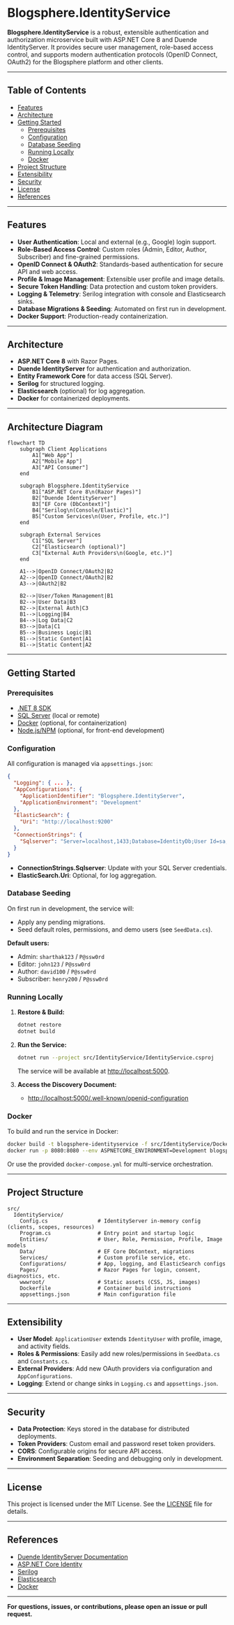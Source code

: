 # Blogsphere.IdentityService

**Blogsphere.IdentityService** is a robust, extensible authentication and authorization microservice built with ASP.NET Core 8 and Duende IdentityServer. It provides secure user management, role-based access control, and supports modern authentication protocols (OpenID Connect, OAuth2) for the Blogsphere platform and other clients.

---

## Table of Contents

-   [Features](#features)
-   [Architecture](#architecture)
-   [Getting Started](#getting-started)
    -   [Prerequisites](#prerequisites)
    -   [Configuration](#configuration)
    -   [Database Seeding](#database-seeding)
    -   [Running Locally](#running-locally)
    -   [Docker](#docker)
-   [Project Structure](#project-structure)
-   [Extensibility](#extensibility)
-   [Security](#security)
-   [License](#license)
-   [References](#references)

---

## Features

-   **User Authentication**: Local and external (e.g., Google) login support.
-   **Role-Based Access Control**: Custom roles (Admin, Editor, Author, Subscriber) and fine-grained permissions.
-   **OpenID Connect & OAuth2**: Standards-based authentication for secure API and web access.
-   **Profile & Image Management**: Extensible user profile and image details.
-   **Secure Token Handling**: Data protection and custom token providers.
-   **Logging & Telemetry**: Serilog integration with console and Elasticsearch sinks.
-   **Database Migrations & Seeding**: Automated on first run in development.
-   **Docker Support**: Production-ready containerization.

---

## Architecture

-   **ASP.NET Core 8** with Razor Pages.
-   **Duende IdentityServer** for authentication and authorization.
-   **Entity Framework Core** for data access (SQL Server).
-   **Serilog** for structured logging.
-   **Elasticsearch** (optional) for log aggregation.
-   **Docker** for containerized deployments.

---

## Architecture Diagram

```mermaid
flowchart TD
    subgraph Client Applications
        A1["Web App"]
        A2["Mobile App"]
        A3["API Consumer"]
    end

    subgraph Blogsphere.IdentityService
        B1["ASP.NET Core 8\n(Razor Pages)"]
        B2["Duende IdentityServer"]
        B3["EF Core (DbContext)"]
        B4["Serilog\n(Console/Elastic)"]
        B5["Custom Services\n(User, Profile, etc.)"]
    end

    subgraph External Services
        C1["SQL Server"]
        C2["Elasticsearch (optional)"]
        C3["External Auth Providers\n(Google, etc.)"]
    end

    A1-->|OpenID Connect/OAuth2|B2
    A2-->|OpenID Connect/OAuth2|B2
    A3-->|OAuth2|B2

    B2-->|User/Token Management|B1
    B2-->|User Data|B3
    B2-->|External Auth|C3
    B1-->|Logging|B4
    B4-->|Log Data|C2
    B3-->|Data|C1
    B5-->|Business Logic|B1
    B1-->|Static Content|A1
    B1-->|Static Content|A2
```

---

## Getting Started

### Prerequisites

-   [.NET 8 SDK](https://dotnet.microsoft.com/download)
-   [SQL Server](https://www.microsoft.com/en-us/sql-server/sql-server-downloads) (local or remote)
-   [Docker](https://www.docker.com/) (optional, for containerization)
-   [Node.js/NPM](https://nodejs.org/) (optional, for front-end development)

### Configuration

All configuration is managed via `appsettings.json`:

```json
{
  "Logging": { ... },
  "AppConfigurations": {
    "ApplicationIdentifier": "Blogsphere.IdentityServer",
    "ApplicationEnvironment": "Development"
  },
  "ElasticSearch": {
    "Uri": "http://localhost:9200"
  },
  "ConnectionStrings": {
    "Sqlserver": "Server=localhost,1433;Database=IdentityDb;User Id=sa;Password=P@ssw0rd;Encrypt=True;TrustServerCertificate=True;"
  }
}
```

-   **ConnectionStrings.Sqlserver**: Update with your SQL Server credentials.
-   **ElasticSearch.Uri**: Optional, for log aggregation.

### Database Seeding

On first run in development, the service will:

-   Apply any pending migrations.
-   Seed default roles, permissions, and demo users (see `SeedData.cs`).

**Default users:**

-   Admin: `sharthak123` / `P@ssw0rd`
-   Editor: `john123` / `P@ssw0rd`
-   Author: `david100` / `P@ssw0rd`
-   Subscriber: `henry200` / `P@ssw0rd`

### Running Locally

1. **Restore & Build:**

    ```bash
    dotnet restore
    dotnet build
    ```

2. **Run the Service:**

    ```bash
    dotnet run --project src/IdentityService/IdentityService.csproj
    ```

    The service will be available at [http://localhost:5000](http://localhost:5000).

3. **Access the Discovery Document:**
    - [http://localhost:5000/.well-known/openid-configuration](http://localhost:5000/.well-known/openid-configuration)

### Docker

To build and run the service in Docker:

```bash
docker build -t blogsphere-identityservice -f src/IdentityService/Dockerfile .
docker run -p 8080:8080 --env ASPNETCORE_ENVIRONMENT=Development blogsphere-identityservice
```

Or use the provided `docker-compose.yml` for multi-service orchestration.

---

## Project Structure

```
src/
  IdentityService/
    Config.cs                # IdentityServer in-memory config (clients, scopes, resources)
    Program.cs               # Entry point and startup logic
    Entities/                # User, Role, Permission, Profile, Image models
    Data/                    # EF Core DbContext, migrations
    Services/                # Custom profile service, etc.
    Configurations/          # App, logging, and ElasticSearch configs
    Pages/                   # Razor Pages for login, consent, diagnostics, etc.
    wwwroot/                 # Static assets (CSS, JS, images)
    Dockerfile               # Container build instructions
    appsettings.json         # Main configuration file
```

---

## Extensibility

-   **User Model**: `ApplicationUser` extends `IdentityUser` with profile, image, and activity fields.
-   **Roles & Permissions**: Easily add new roles/permissions in `SeedData.cs` and `Constants.cs`.
-   **External Providers**: Add new OAuth providers via configuration and `AppConfigurations`.
-   **Logging**: Extend or change sinks in `Logging.cs` and `appsettings.json`.

---

## Security

-   **Data Protection**: Keys stored in the database for distributed deployments.
-   **Token Providers**: Custom email and password reset token providers.
-   **CORS**: Configurable origins for secure API access.
-   **Environment Separation**: Seeding and debugging only in development.

---

## License

This project is licensed under the MIT License. See the [LICENSE](../LICENSE) file for details.

---

## References

-   [Duende IdentityServer Documentation](https://docs.duendesoftware.com/identityserver/v6/)
-   [ASP.NET Core Identity](https://learn.microsoft.com/en-us/aspnet/core/security/authentication/identity)
-   [Serilog](https://serilog.net/)
-   [Elasticsearch](https://www.elastic.co/elasticsearch/)
-   [Docker](https://docs.docker.com/)

---

**For questions, issues, or contributions, please open an issue or pull request.**
